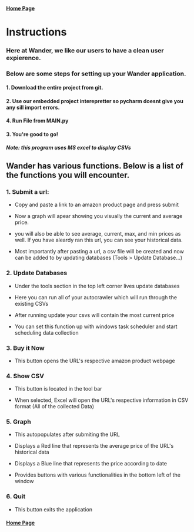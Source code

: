 
#### [Home Page](./)

# Instructions

### Here at Wander, we like our users to have a clean user expierence. 
### Below are some steps for setting up your Wander application.

#### 1. Download the entire project from git. 

#### 2. Use our embedded project interepretter so pycharm doesnt give you any sill import errors. 

#### 4. Run File from MAIN.py

#### 3. You're good to go!

  ***Note: this program uses MS excel to display CSVs***



## Wander has various functions. Below is a list of the functions you will encounter. 



### 1. Submit a url:

  - Copy and paste a link to an amazon product page and press submit

  - Now a graph will apear showing you visually the current and average price.

  - you will also be able to see average, current, max, and min prices as well. If you have aleardy ran this url, you can see your historical data.

  - Most importantly after pasting a url, a csv file will be created and now can be added to by updating databases (Tools > Update Database...) 

### 2. Update Databases

  - Under the tools section in the top left corner lives update databases

  - Here you can run all of your autocrawler which will run through the existing CSVs

  - After running update your csvs will contain the most current price

  - You can set this function up with windows task scheduler and start scheduling data collection

### 3. Buy it Now

  - This button opens the URL's respective amazon product webpage 

### 4. Show CSV

  - This button is located in the tool bar

  - When selected, Excel will open the URL's respective information in CSV format (All of the collected Data)  

### 5. Graph

  - This autopopulates after submiting the URL

  - Displays a Red line that represents the average price of the URL's historical data

  - Displays a Blue line that represents the price according to date

  - Provides buttons with various functionalities in the bottom left of the window

### 6. Quit

  - This button exits the application 
  
  
  
#### [Home Page](./)
